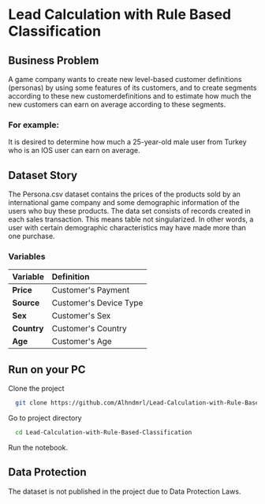 

# Lead Calculation with Rule Based Classification

## Business Problem
A game company wants to create new level-based customer definitions (personas) by using some features of its customers, and to create segments according to these new customerdefinitions and to estimate how much the new customers can earn on average according to these segments.

### For example:
It is desired to determine how much a 25-year-old male user from Turkey who is an IOS user can earn on average.


## Dataset Story

The Persona.csv dataset contains the prices of the products sold by an international game company and some demographic information of the users who buy these products. The data set consists of records created in each sales transaction. This means table not singularized. In other words, a user with certain demographic characteristics may have made more than one purchase.

### Variables

| **Variable** | **Definition**                       |  
| :-------- | :-------------------------------- |
| **Price**      | Customer's Payment |
| **Source**      | Customer's Device Type |
| **Sex**      | Customer's Sex |
| **Country**      | Customer's Country |
| **Age**      | Customer's Age |


  
## Run on your PC

Clone the project

```bash
  git clone https://github.com/Alhndmrl/Lead-Calculation-with-Rule-Based-Classification
```

Go to project directory

```bash
  cd Lead-Calculation-with-Rule-Based-Classification
```

Run the notebook.




  
## Data Protection

The dataset is not published in the project due to Data Protection Laws.




  
